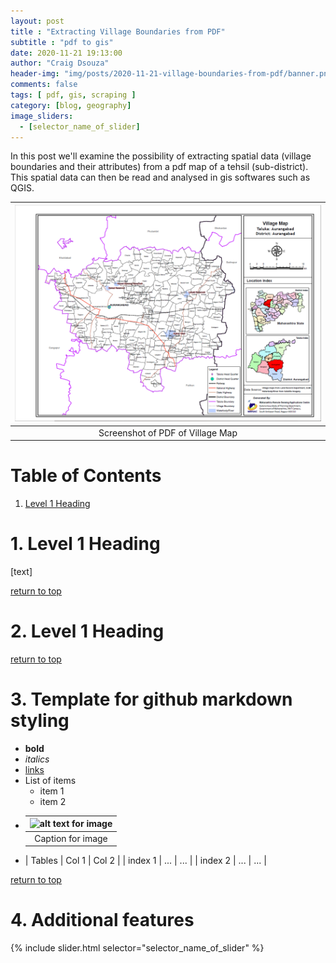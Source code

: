 ```yaml
---
layout: post
title : "Extracting Village Boundaries from PDF"
subtitle : "pdf to gis"
date: 2020-11-21 19:13:00
author: "Craig Dsouza"
header-img: "img/posts/2020-11-21-village-boundaries-from-pdf/banner.png"
comments: false
tags: [ pdf, gis, scraping ]
category: [blog, geography]
image_sliders:
  - [selector_name_of_slider]
---
```


In this post we'll examine the possibility of extracting spatial data (village boundaries and their attributes) from a pdf map of a tehsil (sub-district). This spatial data can then be read and analysed in gis softwares such as QGIS.

|![Screenshot of PDF of Village Map](/img/posts/2020-11-21-village-boundaries-from-pdf/TH-ABD-AURANGABAD.PNG)|
|:--:|
| Screenshot of PDF of Village Map |

Table of Contents
=================
1. [Level 1 Heading](#1-)


# 1. Level 1 Heading
[text]

[return to top](#table-of-contents)

# 2. Level 1 Heading


[return to top](#table-of-contents)

# 3. Template for github markdown styling
- **bold**
- *italics*
- [links](https://craigdsouza.github.io/blog/)
- List of items
  - item 1
  - item 2
- |![alt text for image](/img/posts/YYYY-MM-DD-dash-interrupted-post-name*.jpg)|
  |:--:|
  | Caption for image |
- | Tables   | Col 1 | Col 2 |
  | index 1 | ...  | ... |
  | index 2 | ...  | ... |

[return to top](#table-of-contents)

# 4. Additional features

{% include slider.html selector="selector_name_of_slider" %}
